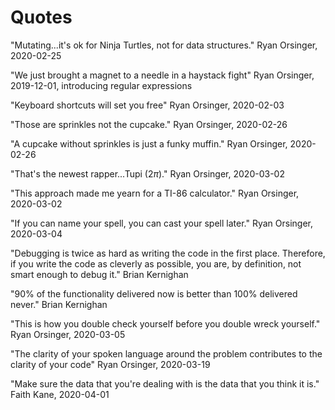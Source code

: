 # Quotes

"Mutating...it's ok for Ninja Turtles, not for data structures."
Ryan Orsinger, 2020-02-25

"We just brought a magnet to a needle in a haystack fight"
Ryan Orsinger, 2019-12-01, introducing regular expressions

"Keyboard shortcuts will set you free"
Ryan Orsinger, 2020-02-03

"Those are sprinkles not the cupcake."
Ryan Orsinger, 2020-02-26

"A cupcake without sprinkles is just a funky muffin."
Ryan Orsinger, 2020-02-26

"That's the newest rapper...Tupi ($2\pi$)."
Ryan Orsinger, 2020-03-02

"This approach made me yearn for a TI-86 calculator."
Ryan Orsinger, 2020-03-02

"If you can name your spell, you can cast your spell later."
Ryan Orsinger, 2020-03-04

"Debugging is twice as hard as writing the code in the first place. Therefore, if you write the code as cleverly as possible, you are, by definition, not smart enough to debug it."
Brian Kernighan

"90% of the functionality delivered now is better than 100% delivered never."
Brian Kernighan

"This is how you double check yourself before you double wreck yourself."
Ryan Orsinger, 2020-03-05

"The clarity of your spoken language around the problem contributes to the clarity of your code"
Ryan Orsinger, 2020-03-19

"Make sure the data that you're dealing with is the data that you think it is."
Faith Kane, 2020-04-01

